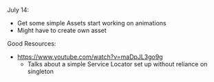 July 14:

- Get some simple Assets start working on animations
- Might have to create own asset



Good Resources:

- https://www.youtube.com/watch?v=maDpJL3go9g
    - Talks about a simple Service Locator set up without reliance on singleton